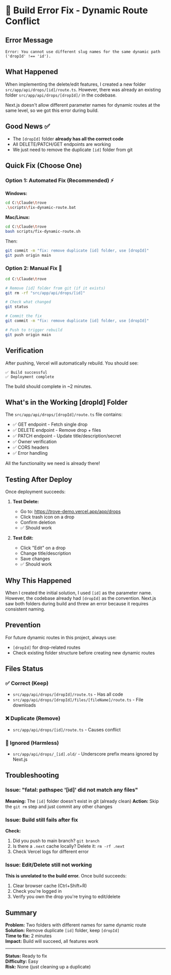 # 🚨 Build Error Fix - Dynamic Route Conflict

## Error Message
```
Error: You cannot use different slug names for the same dynamic path ('dropId' !== 'id').
```

## What Happened
When implementing the delete/edit features, I created a new folder `src/app/api/drops/[id]/route.ts`. However, there was already an existing folder `src/app/api/drops/[dropId]/` in the codebase. 

Next.js doesn't allow different parameter names for dynamic routes at the same level, so we got this error during build.

## Good News ✅
- The `[dropId]` folder **already has all the correct code**
- All DELETE/PATCH/GET endpoints are working
- We just need to remove the duplicate `[id]` folder from git

## Quick Fix (Choose One)

### Option 1: Automated Fix (Recommended) ⚡

**Windows:**
```bash
cd C:\Claude\trove
.\scripts\fix-dynamic-route.bat
```

**Mac/Linux:**
```bash
cd C:\Claude\trove
bash scripts/fix-dynamic-route.sh
```

Then:
```bash
git commit -m "fix: remove duplicate [id] folder, use [dropId]"
git push origin main
```

### Option 2: Manual Fix 🔧

```bash
cd C:\Claude\trove

# Remove [id] folder from git (if it exists)
git rm -rf "src/app/api/drops/[id]"

# Check what changed
git status

# Commit the fix
git commit -m "fix: remove duplicate [id] folder, use [dropId]"

# Push to trigger rebuild
git push origin main
```

## Verification

After pushing, Vercel will automatically rebuild. You should see:
```
✅ Build successful
✅ Deployment complete
```

The build should complete in ~2 minutes.

## What's in the Working [dropId] Folder

The `src/app/api/drops/[dropId]/route.ts` file contains:
- ✅ GET endpoint - Fetch single drop
- ✅ DELETE endpoint - Remove drop + files
- ✅ PATCH endpoint - Update title/description/secret
- ✅ Owner verification
- ✅ CORS headers
- ✅ Error handling

All the functionality we need is already there!

## Testing After Deploy

Once deployment succeeds:

1. **Test Delete:**
   - Go to: https://trove-demo.vercel.app/app/drops
   - Click trash icon on a drop
   - Confirm deletion
   - ✅ Should work

2. **Test Edit:**
   - Click "Edit" on a drop
   - Change title/description
   - Save changes
   - ✅ Should work

## Why This Happened

When I created the initial solution, I used `[id]` as the parameter name. However, the codebase already had `[dropId]` as the convention. Next.js saw both folders during build and threw an error because it requires consistent naming.

## Prevention

For future dynamic routes in this project, always use:
- `[dropId]` for drop-related routes
- Check existing folder structure before creating new dynamic routes

## Files Status

### ✅ Correct (Keep)
- `src/app/api/drops/[dropId]/route.ts` - Has all code
- `src/app/api/drops/[dropId]/files/[fileName]/route.ts` - File downloads

### ❌ Duplicate (Remove)
- `src/app/api/drops/[id]/route.ts` - Causes conflict

### 📁 Ignored (Harmless)
- `src/app/api/drops/_[id].old/` - Underscore prefix means ignored by Next.js

## Troubleshooting

### Issue: "fatal: pathspec '[id]' did not match any files"
**Meaning:** The `[id]` folder doesn't exist in git (already clean)
**Action:** Skip the `git rm` step and just commit any other changes

### Issue: Build still fails after fix
**Check:**
1. Did you push to main branch? `git branch`
2. Is there a `.next` cache locally? Delete it: `rm -rf .next`
3. Check Vercel logs for different error

### Issue: Edit/Delete still not working
**This is unrelated to the build error.** Once build succeeds:
1. Clear browser cache (Ctrl+Shift+R)
2. Check you're logged in
3. Verify you own the drop you're trying to edit/delete

## Summary

**Problem:** Two folders with different names for same dynamic route  
**Solution:** Remove duplicate `[id]` folder, keep `[dropId]`  
**Time to fix:** 2 minutes  
**Impact:** Build will succeed, all features work  

---

**Status:** Ready to fix  
**Difficulty:** Easy  
**Risk:** None (just cleaning up a duplicate)
